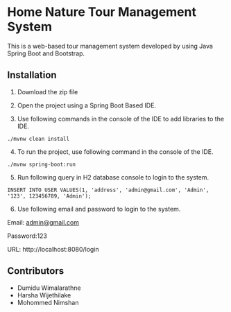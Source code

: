 # Home Nature Tour Management System

This is a web-based tour management system developed by using Java Spring Boot and Bootstrap.

## Installation

1) Download the zip file


2) Open the project using a Spring Boot Based IDE.


3) Use following commands in the console of the IDE to add libraries to the IDE.
```
./mvnw clean install
```
4) To run the project, use following command in the console of the IDE.
```
./mvnw spring-boot:run
```
5) Run following query in H2 database console to login to the system.
```
INSERT INTO USER VALUES(1, 'address', 'admin@gmail.com', 'Admin', '123', 123456789, 'Admin');
```
6) Use following email and password to login to the system.

Email: admin@gmail.com

Password:123

URL: http://localhost:8080/login


## Contributors
- Dumidu Wimalarathne
- Harsha Wijethilake
- Mohommed Nimshan


